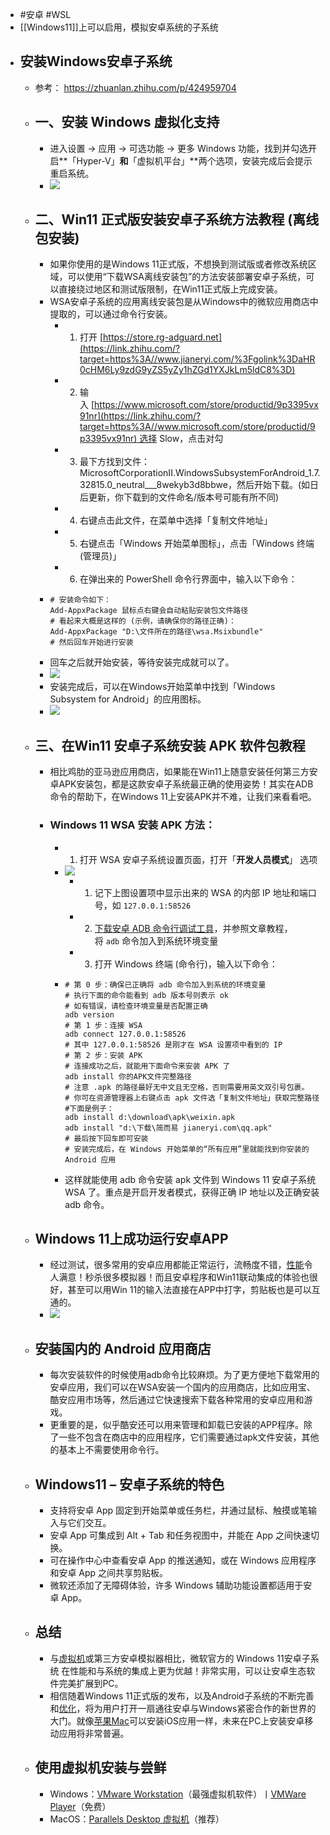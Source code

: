 - #安卓 #WSL
- [[Windows11]]上可以启用，模拟安卓系统的子系统
- ## 安装Windows安卓子系统
	- 参考： https://zhuanlan.zhihu.com/p/424959704
	- ## 一、安装 Windows 虚拟化支持
		- 进入设置 → 应用 → 可选功能 → 更多 Windows 功能，找到并勾选开启**「Hyper-V」**和**「虚拟机平台」**两个选项，安装完成后会提示重启系统。
		- ![](https://pic1.zhimg.com/80/v2-94e54296c8974dd87a5d281d6a258cd0_1440w.jpg)
	- ## 二、Win11 正式版安装安卓子系统方法教程 (离线包安装)
		- 如果你使用的是Windows 11正式版，不想换到测试版或者修改系统区域，可以使用“下载WSA离线安装包”的方法安装部署安卓子系统，可以直接绕过地区和测试版限制，在Win11正式版上完成安装。
		- WSA安卓子系统的应用离线安装包是从Windows中的微软应用商店中提取的，可以通过命令行安装。
			- 1.  打开 [https://store.rg-adguard.net](https://link.zhihu.com/?target=https%3A//www.jianeryi.com/%3Fgolink%3DaHR0cHM6Ly9zdG9yZS5yZy1hZGd1YXJkLm5ldC8%3D)
			- 2.  输入 [https://www.microsoft.com/store/productid/9p3395vx91nr](https://link.zhihu.com/?target=https%3A//www.microsoft.com/store/productid/9p3395vx91nr) 选择 Slow，点击对勾
			- 3.  最下方找到文件：MicrosoftCorporationII.WindowsSubsystemForAndroid_1.7.32815.0_neutral___8wekyb3d8bbwe，然后开始下载。(如日后更新，你下载到的文件命名/版本号可能有所不同)
			- 4.  右键点击此文件，在菜单中选择「复制文件地址」
			- 5.  右键点击「Windows 开始菜单图标」，点击「Windows 终端 (管理员)」
			- 6.  在弹出来的 PowerShell 命令行界面中，输入以下命令：
		- ```
		  # 安装命令如下：
		  Add-AppxPackage 鼠标点右键会自动粘贴安装包文件路径
		  # 看起来大概是这样的 (示例，请确保你的路径正确)：
		  Add-AppxPackage "D:\文件所在的路径\wsa.Msixbundle"
		  # 然后回车开始进行安装
		  ```
		- 回车之后就开始安装，等待安装完成就可以了。
		- ![](https://pic4.zhimg.com/80/v2-ad990d305745d2b996bc1d68aa856d73_1440w.jpg)
		- 安装完成后，可以在Windows开始菜单中找到「Windows Subsystem for Android」的应用图标。
		- ![](https://pic2.zhimg.com/80/v2-9f60bf0a3839af630b3b112a85a521a1_1440w.jpg)
	- ## 三、在Win11 安卓子系统安装 APK 软件包教程
		- 相比鸡肋的亚马逊应用商店，如果能在Win11上随意安装任何第三方安卓APK安装包，都是这款安卓子系统最正确的使用姿势！其实在ADB命令的帮助下，在Windows 11上安装APK并不难，让我们来看看吧。
		- ### Windows 11 WSA 安装 APK 方法：
			- 1.  打开 WSA 安卓子系统设置页面，打开「**开发人员模式**」 选项
			- ![](https://pic1.zhimg.com/80/v2-f982eeb4fe520c0ca402c95b14f6c3f4_1440w.jpg)
				- 1.  记下上图设置项中显示出来的 WSA 的内部 IP 地址和端口号，如 `127.0.0.1:58526`
				- 2.  [下载安卓 ADB 命令行调试工具](https://link.zhihu.com/?target=https%3A//www.jianeryi.com/1346.html)，并参照文章教程，将 `adb` 命令加入到系统环境变量
				- 3.  打开 Windows 终端 (命令行)，输入以下命令：
			- ```
			  # 第 0 步：确保已正确将 adb 命令加入到系统的环境变量
			  # 执行下面的命令能看到 adb 版本号则表示 ok
			  # 如有错误，请检查环境变量是否配置正确
			  adb version
			  # 第 1 步：连接 WSA
			  adb connect 127.0.0.1:58526
			  # 其中 127.0.0.1:58526 是刚才在 WSA 设置项中看到的 IP
			  # 第 2 步：安装 APK
			  # 连接成功之后，就能用下面命令来安装 APK 了
			  adb install 你的APK文件完整路径
			  # 注意 .apk 的路径最好无中文且无空格，否则需要用英文双引号包裹。
			  # 你可在资源管理器上右键点击 apk 文件选「复制文件地址」获取完整路径
			  #下面是例子：
			  adb install d:\download\apk\weixin.apk
			  adb install "d:\下载\简而易 jianeryi.com\qq.apk"
			  # 最后按下回车即可安装
			  # 安装完成后，在 Windows 开始菜单的“所有应用”里就能找到你安装的 Android 应用
			  ```
			- 这样就能使用 adb 命令安装 apk 文件到 Windows 11 安卓子系统 WSA 了。重点是开启开发者模式，获得正确 IP 地址以及正确安装 adb 命令。
	- ## Windows 11上成功运行安卓APP
		- 经过测试，很多常用的安卓应用都能正常运行，流畅度不错，[性能](https://link.zhihu.com/?target=https%3A//www.jianeryi.com/tag/%25E6%2580%25A7%25E8%2583%25BD)令人满意！秒杀很多模拟器！而且安卓程序和Win11联动集成的体验也很好，甚至可以用Win 11的输入法直接在APP中打字，剪贴板也是可以互通的。
		- ![](https://pic1.zhimg.com/80/v2-3db0baf2dd416966b66ee772fa6f640c_1440w.jpg)
	- ## 安装国内的 Android 应用商店
		- 每次安装软件的时候使用adb命令比较麻烦。为了更方便地下载常用的安卓应用，我们可以在WSA安装一个国内的应用商店，比如应用宝、酷安应用市场等，然后通过它快速搜索下载各种常用的安卓应用和游戏。
		- 更重要的是，似乎酷安还可以用来管理和卸载已安装的APP程序。除了一些不包含在商店中的应用程序，它们需要通过apk文件安装，其他的基本上不需要使用命令行。
	- ## Windows11 – 安卓子系统的特色
		- 支持将安卓 App 固定到开始菜单或任务栏，并通过鼠标、触摸或笔输入与它们交互。
		- 安卓 App 可集成到 Alt + Tab 和任务视图中，并能在 App 之间快速切换。
		- 可在操作中心中查看安卓 App 的推送通知，或在 Windows 应用程序和安卓 App 之间共享剪贴板。
		- 微软还添加了无障碍体验，许多 Windows 辅助功能设置都适用于安卓 App。
	- ## 总结
		- 与[虚拟机](https://link.zhihu.com/?target=https%3A//www.jianeryi.com/tag/%25E8%2599%259A%25E6%258B%259F%25E6%259C%25BA)或第三方安卓模拟器相比，微软官方的 Windows 11安卓子系统 在性能和与系统的集成上更为优越！非常实用，可以让安卓生态软件完美扩展到PC。
		- 相信随着Windows 11正式版的发布，以及Android子系统的不断完善和[优化](https://link.zhihu.com/?target=https%3A//www.jianeryi.com/tag/%25E4%25BC%2598%25E5%258C%2596)，将为用户打开一扇通往安卓与Windows紧密合作的新世界的大门。就像[苹果Mac](https://link.zhihu.com/?target=https%3A//www.jianeryi.com/mac)可以安装iOS应用一样，未来在PC上安装安卓移动应用将非常普遍。
	- ## 使用虚拟机安装与尝鲜
		- Windows：[VMware Workstation](https://link.zhihu.com/?target=https%3A//www.jianeryi.com/2261.html)（最强虚拟机软件）丨[VMWare Player](https://link.zhihu.com/?target=https%3A//www.jianeryi.com/vmware-workstation-player.html)（免费）
		- MacOS：[Parallels Desktop 虚拟机](https://link.zhihu.com/?target=https%3A//www.jianeryi.com/1828.html)（推荐）